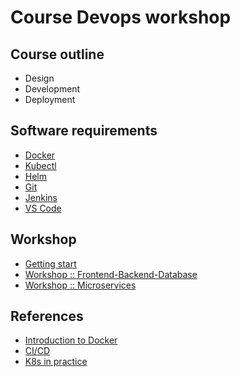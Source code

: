 # Course Devops workshop

## Course outline
* Design
* Development
* Deployment

## Software requirements
* [Docker](https://www.docker.com/)
* [Kubectl](https://kubernetes.io/docs/tasks/tools/)
* [Helm](https://helm.sh/)
* [Git](https://git-scm.com/)
* [Jenkins](https://www.jenkins.io/)
* [VS Code](https://code.visualstudio.com/)


## Workshop
* [Getting start](https://github.com/up1/workshop-devops-go)
* [Workshop :: Frontend-Backend-Database](https://github.com/up1/workshop-docker-k8s-helm)
* [Workshop :: Microservices](https://github.com/up1/workshop-docker-k8s)


## References
* [Introduction to Docker](https://github.com/up1/course-introduction-docker)
* [CI/CD](https://github.com/up1/course-ci-cd-with-jenkins)
* [K8s in practice](https://github.com/up1/course-kubernetes-in-practice)
